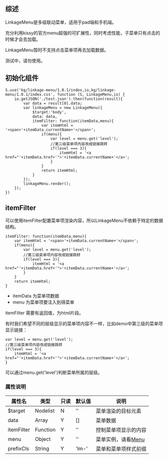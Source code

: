 ## 综述

LinkageMenu是多级联动菜单，适用于pad端和手机端。

充分利用kissy的官方menu超强的可扩展性，同时考虑性能，子菜单只有点击的时候才会去加载。

LinkageMenu暂时不支持点击菜单项再去加载数据。

测试中，请勿使用。

## 初始化组件
		
    S.use('kg/linkage-menu/1.0.1/index,io,kg/linkage-menu/1.0.1/index.css', function (S, LinkageMenu,io) {
        io.getJSON('./test.json').then(function(result){
            var data = result[0].data;
            var linkageMenu = new LinkageMenu({
                $target:'body',
                data: data,
                itemFilter: function(itemData,menu){
                    var itemHtml = '<span>'+itemData.currentName+'</span>';
                    if(menu){
                        var level = menu.get('level');
                        //第三级菜单项内容改成链接跳转
                        if(level === 3){
                            itemHtml = '<a href="'+itemData.href+'">'+itemData.currentName+'</a>';
                        }
                    }
                    return itemHtml;
                }
            });
            linkageMenu.render();
        });
    })

## itemFilter

可以使用itemFilter配置菜单项渲染内容，所以LinkageMenu不依赖于特定的数据结构。

    itemFilter: function(itemData,menu){
        var itemHtml = '<span>'+itemData.currentName+'</span>';
        if(menu){
            var level = menu.get('level');
            //第三级菜单项内容改成链接跳转
            if(level === 3){
                itemHtml = '<a href="'+itemData.href+'">'+itemData.currentName+'</a>';
            }
        }
        return itemHtml;
    }

* itemData 为菜单项数据
* menu 为菜单项要注入到得菜单

itemFilter 需要有返回值，为html片段。

有时我们希望不同的层级显示的菜单项内容不一样，比如demo中第三级的菜单项显示链接：

    var level = menu.get('level');
    //第三级菜单项内容改成链接跳转
    if(level === 3){
        itemHtml = '<a href="'+itemData.href+'">'+itemData.currentName+'</a>';
    }
    
可以通过menu.get('level')判断菜单所属的层级。    

### 属性说明

属性名 | 类型|只读|默认值|说明
------------ | -------------| -------------| -------------| -------------
$target | Nodelist|N|''| 菜单渲染的目标元素
data | Array|Y|[]| 菜单数据
itemFilter | Function|Y|''| 控制菜单项显示的内容
menu | Object|Y|''| 菜单实例，请看[Menu](http://docs.kissyui.com/1.4/docs/html/api/menu/Menu.html)
prefixCls | String|Y|'lm-'| 菜单和菜单项样式前缀